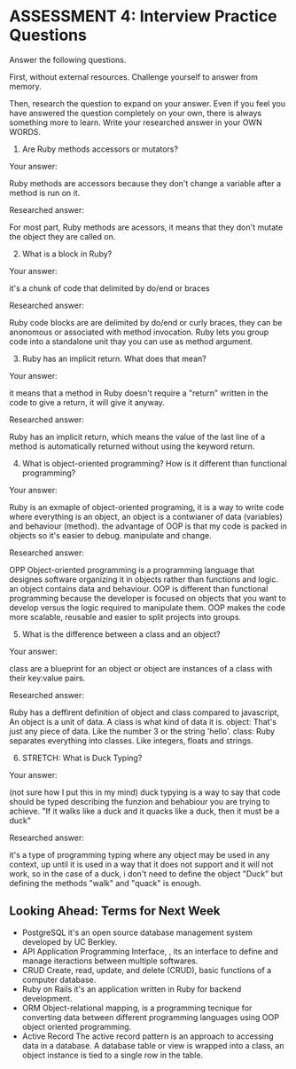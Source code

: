 # ASSESSMENT 4: Interview Practice Questions
Answer the following questions.

First, without external resources. Challenge yourself to answer from memory.

Then, research the question to expand on your answer. Even if you feel you have answered the question completely on your own, there is always something more to learn. Write your researched answer in your OWN WORDS.  

1. Are Ruby methods accessors or mutators?

  Your answer:

  Ruby methods are accessors because they don't change a variable after a method is run on it.

  Researched answer:

  For most part, Ruby methods are acessors, it means that they don't mutate the object they are called on.



2. What is a block in Ruby?

  Your answer:

  it's a chunk of code that delimited by do/end or braces

  Researched answer:

  Ruby code blocks are are delimited by do/end or curly braces, they can be anonomous or associated with method invocation.
  Ruby lets you group code into a standalone unit thay you can use as method argument.


3. Ruby has an implicit return. What does that mean?

  Your answer:

  it means that a method in Ruby doesn't require a "return" written in the code to give a return, it will give it anyway.

  Researched answer:

  Ruby has an implicit return, which means the value of the last line of a method is automatically returned without using the keyword return.



4. What is object-oriented programming? How is it different than functional programming?

  Your answer:

  Ruby is an exmaple of object-oriented programing, it is a way to write code where everything is an object, an object is a contwianer of data (variables) and behaviour (method). the advantage of OOP is that my code is packed in objects so it's easier to debug. manipulate and change.

  Researched answer:

  OPP Object-oriented programming is a programming language that designes software organizing it in objects rather than functions and logic. an object contains data and behaviour.
  OOP is different than functional programming because the developer is focused on objects that you want to develop versus the logic required to manipulate them. OOP makes the code more scalable, reusable and easier to split projects into groups.



5. What is the difference between a class and an object?

  Your answer:

  class are a blueprint for an object or object are instances of a class with their key:value pairs.

  Researched answer:

  Ruby has a deffirent definition of object and class compared to javascript, An object is a unit of data. A class is what kind of data it is.
  object: That's just any piece of data. Like the number 3 or the string 'hello'.
  class: Ruby separates everything into classes. Like integers, floats and strings.

6. STRETCH: What is Duck Typing?

  Your answer:

  (not sure how I put this in my mind)
  duck typying is a way to say that code should be typed describing the funzion and behabiour you are trying to achieve.
  "If it walks like a duck and it quacks like a duck, then it must be a duck"

  Researched answer:

  it's a type of  programming typing where  any object may be used in any context, up until it is used in a way that it does not support and it will not work, so in the case of a duck, i don't need to define the object "Duck" but defining the methods "walk" and "quack" is enough.






## Looking Ahead: Terms for Next Week
- PostgreSQL
  it's an open source database management system developed by UC Berkley.
- API
  Application Programming Interface, , its an interface to define and manage iteractions between multiple softwares.
- CRUD
  Create, read, update, and delete (CRUD), basic functions of a computer database.
- Ruby on Rails
  it's an application written in Ruby for backend development.
- ORM
  Object-relational mapping, is a programming tecnique for converting data between different programming languages using OOP object oriented programming. 
- Active Record
  The active record pattern is an approach to accessing data in a database. 
  A database table or view is wrapped into a class, an object instance is tied to a single row in the table.
